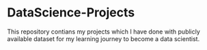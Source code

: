 # DataScience-Projects
This repository contians my projects which I have done with publicly available dataset for my learning journey to become a data scientist.
